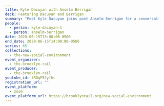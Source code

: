 ```yaml
---
title: Kyle Dacuyan with Anselm Berrigan
deck: Featuring Dacuyan and Berrigan
summary: "Poet Kyle Dacuyan joins poet Anselm Berrigan for a conversation. "
people:
  - person: kyle-dacuyan-1
  - person: anselm-berrigan
date: 2020-06-15T13:00:00-0500
end_date: 2020-06-15T14:00:00-0500
series: 65
collections:
  - the-new-social-environment
event_organizer:
  - the-brooklyn-rail
event_producer:
  - the-brooklyn-rail
youtube_id: tROqF52yfhc
registration_url: ""
event_platform:
  - zoom
event_platform_url: https://brooklynrail.org/new-social-environment
---
```

